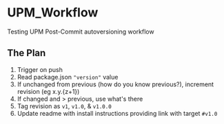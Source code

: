 # UPM_Workflow
Testing UPM Post-Commit autoversioning workflow

## The Plan

1. Trigger on push
2. Read package.json `"version"` value
3. If unchanged from previous (how do you know previous?), increment revision (eg x.y.{z+1})
4. If changed and > previous, use what's there
5. Tag revision as `v1`, `v1.0`, & `v1.0.0`
6. Update readme with install instructions providing link with target `#v1.0`
